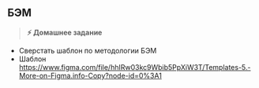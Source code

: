 
## БЭМ

> **⚡️ Домашнее задание**
- Сверстать шаблон по методологии БЭМ
- Шаблон https://www.figma.com/file/hhIRw03kc9Wbib5PpXiW3T/Templates-5.-More-on-Figma.info-Copy?node-id=0%3A1
